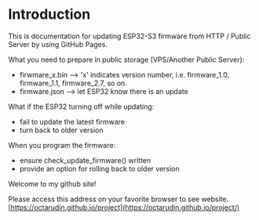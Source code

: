 # Introduction
This is documentation for updating ESP32-S3 firmware from HTTP / Public Server by using GitHub Pages.

What you need to prepare in public storage (VPS/Another Public Server):
- firwmare_x.bin --> 'x' indicates version number, i.e. firmware_1.0, firmware_1.1, firmware_2.7, so on.
- firmware.json --> let ESP32 know there is an update

What if the ESP32 turning off while updating:
- fail to update the latest firmware
- turn back to older version

When you program the firmware:
- ensure check_update_firmware() written
- provide an option for rolling back to older version



Welcome to my github site!

Please access this address on your favorite browser to see website.
[https://octarudin.github.io/project](https://octarudin.github.io/project/)
